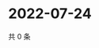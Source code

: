 # 2022-07-24

共 0 条

<!-- BEGIN WEIBO -->
<!-- 最后更新时间 Sun Jul 24 2022 05:13:54 GMT+0800 (China Standard Time) -->

<!-- END WEIBO -->
